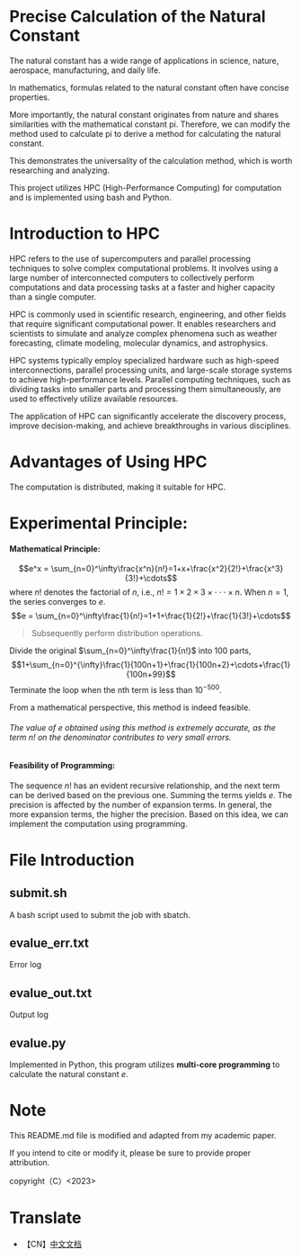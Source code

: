 # Precise Calculation of the Natural Constant

The natural constant has a wide range of applications in science, nature, aerospace, manufacturing, and daily life.

In mathematics, formulas related to the natural constant often have concise properties.

More importantly, the natural constant originates from nature and shares similarities with the mathematical constant pi. Therefore, we can modify the method used to calculate pi to derive a method for calculating the natural constant.

This demonstrates the universality of the calculation method, which is worth researching and analyzing.

This project utilizes HPC (High-Performance Computing) for computation and is implemented using bash and Python.

# Introduction to HPC
HPC refers to the use of supercomputers and parallel processing techniques to solve complex computational problems. It involves using a large number of interconnected computers to collectively perform computations and data processing tasks at a faster and higher capacity than a single computer.

HPC is commonly used in scientific research, engineering, and other fields that require significant computational power. It enables researchers and scientists to simulate and analyze complex phenomena such as weather forecasting, climate modeling, molecular dynamics, and astrophysics.

HPC systems typically employ specialized hardware such as high-speed interconnections, parallel processing units, and large-scale storage systems to achieve high-performance levels. Parallel computing techniques, such as dividing tasks into smaller parts and processing them simultaneously, are used to effectively utilize available resources.

The application of HPC can significantly accelerate the discovery process, improve decision-making, and achieve breakthroughs in various disciplines.

# Advantages of Using HPC

The computation is distributed, making it suitable for HPC.

# Experimental Principle:
#### Mathematical Principle:

$$e^x = \sum_{n=0}^\infty\frac{x^n}{n!}=1+x+\frac{x^2}{2!}+\frac{x^3}{3!}+\cdots$$
where $n!$ denotes the factorial of $n$, i.e., $n! = 1\times2\times3\times\cdot\cdot\cdot\times n$.
When $n=1$, the series converges to $e$.
$$e = \sum_{n=0}^\infty\frac{1}{n!}=1+1+\frac{1}{2!}+\frac{1}{3!}+\cdots$$
> Subsequently perform distribution operations.

Divide the original $\sum_{n=0}^\infty\frac{1}{n!}$ into 100 parts,
$$1+\sum_{n=0}^{\infty}\frac{1}{100n+1}+\frac{1}{100n+2}+\cdots+\frac{1}{100n+99}$$
Terminate the loop when the nth term is less than $10^{-500}$.

From a mathematical perspective, this method is indeed feasible.

###### The value of $e$ obtained using this method is extremely accurate, as the term $n!$ on the denominator contributes to very small errors.

#### Feasibility of Programming:
The sequence $n!$ has an evident recursive relationship, and the next term can be derived based on the previous one. Summing the terms yields $e$. The precision is affected by the number of expansion terms.
In general, the more expansion terms, the higher the precision.
Based on this idea, we can implement the computation using programming.

# File Introduction
## submit.sh
A bash script used to submit the job with sbatch.
## evalue_err.txt
Error log
## evalue_out.txt
Output log
## evalue.py
Implemented in Python, this program utilizes **multi-core programming** to calculate the natural constant $e$.

# Note
This README.md file is modified and adapted from my academic paper.

If you intend to cite or modify it, please be sure to provide proper attribution.

copyright（C）<2023><haojie chen>


# Translate
* 【CN】[中文文档](https://github.com/ecahagain/Code_usual/blob/Paper/evalue_2023.8.6/README_CN.md)
